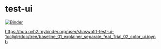 # test-ui
[![Binder](https://mybinder.org/badge_logo.svg)](https://hub.ovh2.mybinder.org/user/shaswati1-test-ui-1ccljglr/doc/tree/baseline_01_explainer_separate_feat_Trial_02_color_ui.ipynb)

https://hub.ovh2.mybinder.org/user/shaswati1-test-ui-1ccljglr/doc/tree/baseline_01_explainer_separate_feat_Trial_02_color_ui.ipynb
